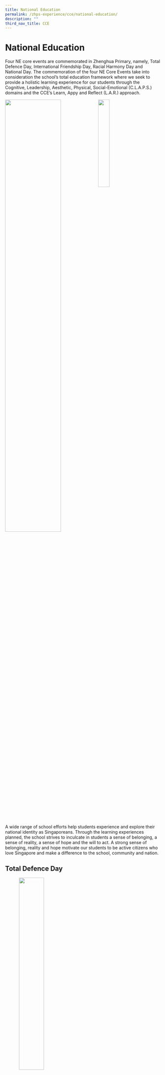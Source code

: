 ```yaml
---
title: National Education
permalink: /zhps-experience/cce/national-education/
description: ""
third_nav_title: CCE
---
```

# National Education

Four NE core events are commemorated in Zhenghua Primary, namely, Total Defence Day, International Friendship Day, Racial Harmony Day and National Day. The commemoration of the four NE Core Events take into consideration the school’s total education framework where we seek to provide a holistic learning experience for our students through the Cognitive, Leadership, Aesthetic, Physical, Social-Emotional (C.L.A.P.S.) domains and the CCE’s Learn, Appy and Reflect (L.A.R.) approach.


<img src="/images/ZHPS%20Experience/National%20Education/NE-Values.png" style="width:60%;float:left">
<img src="/images/ZHPS%20Experience/National%20Education/Learn-Apply-Reflect.png" style="width:27%;float:left">
<br clear="left">

A wide range of school efforts help students experience and explore their national identity as Singaporeans. Through the learning experiences planned, the school strives to inculcate in students a sense of belonging, a sense of reality, a sense of hope and the will to act. A strong sense of belonging, reality and hope motivate our students to be active citizens who love Singapore and make a difference to the school, community and nation.

## Total Defence Day

<img src="/images/ZHPS%20Experience/National%20Education/NE1.jpg" style="width:40%;margin-left:45px;" align = "left">
<img src="/images/ZHPS%20Experience/National%20Education/NE2.jpg" style="width:40%;margin-right:85px;" align = "right">

<br clear="left">


<center>P6 Students applying what they have learn through the <b><i>SGUnite!</i></b> Card Game</center>

<figure>
	<img src="/images/ZHPS%20Experience/National%20Education/NE3.jpg"
     style="width:50%">
<figcaption>
 Brownies promote the values in action based on the 6 pillars of Defence in the form of a BINGO Challenge
	</figcaption>
</figure>

<figure>
	<img src="/images/ZHPS%20Experience/National%20Education/Students%20reflect%20their%20contribution%20through%20Total%20Defence%20BINGO%20Challenge.png"
     style="width:50%">
<figcaption>
Students reflect on their contribution to total defence through the Total Defence BINGO Challenge
	</figcaption>
</figure>

<figure>
	<img src="/images/ZHPS%20Experience/National%20Education/NE4.png"
     style="width:70%">
<figcaption>
Red Cross created basic First Aid videos to promote civil defence.
	</figcaption>
</figure>

<figure>
	<img src="/images/ZHPS%20Experience/National%20Education/Everyone%20Mass%20Dance.png"
     style="width:70%">
<figcaption>
‘There’s A Part For Everyone’ Mass Dance
	</figcaption>
</figure>

## International Friendship Day

<img src="/images/ZHPS%20Experience/National%20Education/NE_15.png" style="width:35%;margin-left:105px;" align = "left">
<img src="/images/ZHPS%20Experience/National%20Education/NE_16.png" style="width:45%;margin-right:35px;" align = "right">

<br clear="left">

<figure>
	<img src="/images/ZHPS%20Experience/National%20Education/NE_17.png"
     style="width:100%">
<figcaption>
Commemoration of International Friendship Day Talk presented by our students from various countries of origin
	</figcaption>
</figure>

<img src="/images/ZHPS%20Experience/National%20Education/NE5.jpg" style="width:47%;margin-left:60px;" align = "left">
<img src="/images/ZHPS%20Experience/National%20Education/NE6.png" style="width:35%;margin-right:60px;" align = "right">

<br clear="left">


<center><i>Bookmark Exchange with MK Zhenghua</i></center>

## Racial Harmony Day

<img src="/images/ZHPS%20Experience/National%20Education/NE7.png" style="width:35%;margin-left:125px;" align = "left">
<img src="/images/ZHPS%20Experience/National%20Education/NE8.png" style="width:35%;margin-right:85px;" align = "right">

<br clear="left">


<img src="/images/ZHPS%20Experience/National%20Education/NE_18.png"
     style="width:50%">
		
<figure>
<img src="/images/ZHPS%20Experience/National%20Education/NE9.jpg"
     style="width:50%">
<figcaption>
Celebrating Diversity on Racial Harmony Day
	</figcaption>
</figure>

<figure>
<img src="/images/ZHPS%20Experience/National%20Education/Celebrating%20Diversity%20by%20Our%20Dancers.png" style="width:50%">
<figcaption>
Celebrating Diversity by Our Dancers
	</figcaption>
</figure>


## National Day


<img src="/images/ZHPS%20Experience/National%20Education/NE10.jpg" style="width:50%">  
<br>
<img src="/images/ZHPS%20Experience/National%20Education/NE_19.png" style="width:50%">  
<br>

<figure>
<img src="/images/ZHPS%20Experience/National%20Education/NE_20.png" style="width:58%">
<figcaption>
National Day Observance Ceremony led by the student leaders
</figcaption>
</figure>

<img src="/images/ZHPS%20Experience/National%20Education/NE11.png" style="width:50%;margin-left:15px;" align = "left">
<img src="/images/ZHPS%20Experience/National%20Education/NE12.jpg" style="width:40%;margin-right:45px;" align = "right">

<br clear="left">

<center><i>Mass Dance during National Day</i></center>


<figure>
<img src="/images/ZHPS%20Experience/National%20Education/NE_21.png" style="width:58%">
<figcaption>
Reciting The Pledge In Class
</figcaption>
</figure>

<img src="/images/ZHPS%20Experience/National%20Education/NE13.jpg" style="width:29%;margin-left:15px;" align = "left">
<img src="/images/ZHPS%20Experience/National%20Education/NE14.jpg" style="width:61%;margin-right:45px;" align = "right">

<br clear="left">

<center><i>Students Donned in Red to Celebrate the Singapore Spirit!</i></center>

<figure>
<img src="/images/ZHPS%20Experience/National%20Education/NE_22.png" style="width:58%">
<figcaption>
National Day Long Service Award Winner: Mr Goh Boon Tiong
</figcaption>
</figure>

<figure>
<img src="/images/ZHPS%20Experience/National%20Education/NE_23.png" style="width:58%">
<figcaption>
National Day Long Service Award Winner: Mdm Noreha Mohd Taib
</figcaption>
</figure>